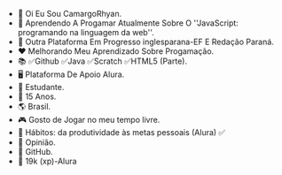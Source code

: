 - 👋 Oi Eu Sou CamargoRhyan.
- 👀 Aprendendo A Progamar Atualmente Sobre O ''JavaScript: programando na linguagem da web''.
- 📱  Outra Plataforma Em Progresso inglesparana-EF E Redação Paraná.
- ❤️ Melhorando Meu Aprendizado Sobre Progamação.
- 📚 ✅Github ✅Java ✅Scratch ✅HTML5 (Parte).
- 🖥️ Plataforma De Apoio Alura.
- 💼 Estudante.
- 🎂 15 Anos.
- 🌎 Brasil.
- 🎮 Gosto de Jogar no meu tempo livre. 
- 🍎 Hábitos: da produtividade às metas pessoais (Alura) ✅
- 📮 Opinião.
- 📃 GitHub.
- 🎯 19k (xp)-Alura
<!---
CamargoRhyan/CamargoRhyan is a ✨ special ✨ repository because its `README.md` (this file) appears on your GitHub profile.
You can click the Preview link to take a look at your changes.
--->
